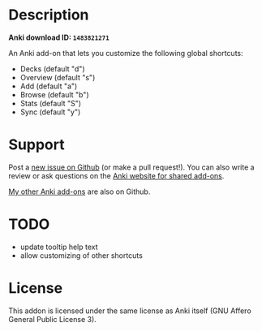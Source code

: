 # Description

**Anki download ID: `1483821271`**

An Anki add-on that lets you customize the following global shortcuts:

- Decks (default "d")
- Overview (default "s")
- Add (default "a")
- Browse (default "b")
- Stats (default "S")
- Sync (default "y")

# Support

Post a [new issue on Github](https://github.com/Arthaey/anki-custom-keyboard-shortcuts/issues/new)
(or make a pull request!). You can also write a review or ask questions on the
[Anki website for shared add-ons](https://ankiweb.net/shared/info/1483821271).

[My other Anki add-ons](https://github.com/search?q=user%3AArthaey+anki)
are also on Github.

# TODO

- update tooltip help text
- allow customizing of other shortcuts

# License

This addon is licensed under the same license as Anki itself (GNU Affero General
Public License 3).
